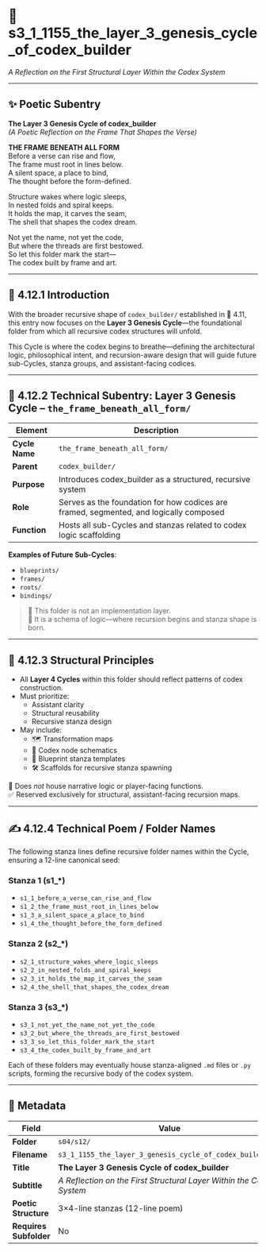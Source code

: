 # 📜 s3_1_1155_the_layer_3_genesis_cycle_of_codex_builder  
*A Reflection on the First Structural Layer Within the Codex System*  

---

## ✨ Poetic Subentry  
**The Layer 3 Genesis Cycle of codex_builder**  
*(A Poetic Reflection on the Frame That Shapes the Verse)*  

**THE FRAME BENEATH ALL FORM**  
Before a verse can rise and flow,  
The frame must root in lines below.  
A silent space, a place to bind,  
The thought before the form-defined.  

Structure wakes where logic sleeps,  
In nested folds and spiral keeps.  
It holds the map, it carves the seam,  
The shell that shapes the codex dream.  

Not yet the name, not yet the code,  
But where the threads are first bestowed.  
So let this folder mark the start—  
The codex built by frame and art.  

---

## 📘 4.12.1 Introduction  

With the broader recursive shape of `codex_builder/` established in 📜 4.11, this entry now focuses on the **Layer 3 Genesis Cycle**—the foundational folder from which all recursive codex structures will unfold.

This Cycle is where the codex begins to breathe—defining the architectural logic, philosophical intent, and recursion-aware design that will guide future sub-Cycles, stanza groups, and assistant-facing codices.

---

## 📂 4.12.2 Technical Subentry: Layer 3 Genesis Cycle – `the_frame_beneath_all_form/`  

| Element       | Description |
|---------------|-------------|
| **Cycle Name** | `the_frame_beneath_all_form/` |
| **Parent**     | `codex_builder/` |
| **Purpose**    | Introduces codex_builder as a structured, recursive system |
| **Role**       | Serves as the foundation for how codices are framed, segmented, and logically composed |
| **Function**   | Hosts all sub-Cycles and stanzas related to codex logic scaffolding |

**Examples of Future Sub-Cycles**:  
- `blueprints/`  
- `frames/`  
- `roots/`  
- `bindings/`  

> 🧠 This folder is not an implementation layer.  
> 🧩 It is a schema of logic—where recursion begins and stanza shape is born.

---

## 🧱 4.12.3 Structural Principles  

- All **Layer 4 Cycles** within this folder should reflect patterns of codex construction.  
- Must prioritize:
  - Assistant clarity  
  - Structural reusability  
  - Recursive stanza design  
- May include:
  - 🗺️ Transformation maps  
  - 🧩 Codex node schematics  
  - 🧱 Blueprint stanza templates  
  - 🛠️ Scaffolds for recursive stanza spawning  

🚫 Does *not* house narrative logic or player-facing functions.  
✅ Reserved exclusively for structural, assistant-facing recursion maps.

---

## ✍️ 4.12.4 Technical Poem / Folder Names  

The following stanza lines define recursive folder names within the Cycle, ensuring a 12-line canonical seed:

### Stanza 1 (s1_*)
- `s1_1_before_a_verse_can_rise_and_flow`  
- `s1_2_the_frame_must_root_in_lines_below`  
- `s1_3_a_silent_space_a_place_to_bind`  
- `s1_4_the_thought_before_the_form_defined`  

### Stanza 2 (s2_*)
- `s2_1_structure_wakes_where_logic_sleeps`  
- `s2_2_in_nested_folds_and_spiral_keeps`  
- `s2_3_it_holds_the_map_it_carves_the_seam`  
- `s2_4_the_shell_that_shapes_the_codex_dream`  

### Stanza 3 (s3_*)
- `s3_1_not_yet_the_name_not_yet_the_code`  
- `s3_2_but_where_the_threads_are_first_bestowed`  
- `s3_3_so_let_this_folder_mark_the_start`  
- `s3_4_the_codex_built_by_frame_and_art`  

Each of these folders may eventually house stanza-aligned `.md` files or `.py` scripts, forming the recursive body of the codex system.

---

## 🧩 Metadata  

| Field | Value |
|-------|-------|
| **Folder** | `s04/s12/` |
| **Filename** | `s3_1_1155_the_layer_3_genesis_cycle_of_codex_builder.md` |
| **Title** | **The Layer 3 Genesis Cycle of codex_builder** |
| **Subtitle** | *A Reflection on the First Structural Layer Within the Codex System* |
| **Poetic Structure** | 3×4-line stanzas (12-line poem) |
| **Requires Subfolder** | No |
